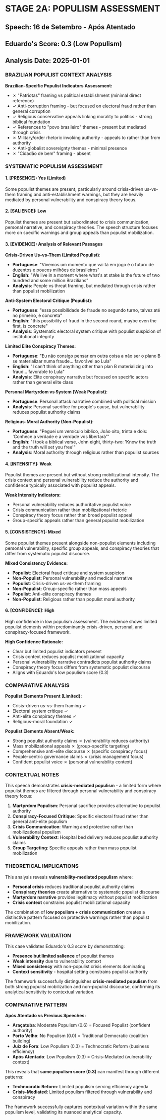 # STAGE 2A: POPULISM ASSESSMENT
## Speech: 16 de Setembro - Após Atentado
## Eduardo's Score: 0.3 (Low Populism)
## Analysis Date: 2025-01-01

### BRAZILIAN POPULIST CONTEXT ANALYSIS

**Brazilian-Specific Populist Indicators Assessment:**
- ✗ "Patriotas" framing vs political establishment (minimal direct reference)
- ✓ Anti-corruption framing - but focused on electoral fraud rather than general corruption
- ✓ Religious conservative appeals linking morality to politics - strong biblical foundation
- ✓ References to "povo brasileiro" themes - present but mediated through crisis
- ✗ Military/order rhetoric invoking authority - appeals to rather than from authority
- ✗ Anti-globalist sovereignty themes - minimal presence
- ✗ "Cidadão de bem" framing - absent

### SYSTEMATIC POPULISM ASSESSMENT

#### 1. [PRESENCE]: **Yes (Limited)**

Some populist themes are present, particularly around crisis-driven us-vs-them framing and anti-establishment warnings, but they are heavily mediated by personal vulnerability and conspiracy theory focus.

#### 2. [SALIENCE]: **Low**

Populist themes are present but subordinated to crisis communication, personal narrative, and conspiracy theories. The speech structure focuses more on specific warnings and group appeals than populist mobilization.

#### 3. [EVIDENCE]: Analysis of Relevant Passages

**Crisis-Driven Us-vs-Them (Limited Populist):**
- **Portuguese**: "Vivemos um momento que vai tá em jogo é o futuro de duzentos e poucos milhões de brasileiros"
- **English**: "We live in a moment where what's at stake is the future of two hundred and some million Brazilians"
- **Analysis**: People vs threat framing, but mediated through crisis rather than populist mobilization

**Anti-System Electoral Critique (Populist):**
- **Portuguese**: "essa possibilidade de fraude no segundo turno, talvez até no primeiro, é concreta"
- **English**: "this possibility of fraud in the second round, maybe even the first, is concrete"
- **Analysis**: Systematic electoral system critique with populist suspicion of institutional integrity

**Limited Elite Conspiracy Themes:**
- **Portuguese**: "Eu não consigo pensar em outra coisa a não ser o plano B se materializar numa fraude... favorável ao Lula"
- **English**: "I can't think of anything other than plan B materializing into fraud... favorable to Lula"
- **Analysis**: Elite conspiracy narrative but focused on specific actors rather than general elite class

**Personal Martyrdom vs System (Weak Populist):**
- **Portuguese**: Personal attack narrative combined with political mission
- **Analysis**: Personal sacrifice for people's cause, but vulnerability reduces populist authority claims

**Religious-Moral Authority (Non-Populist):**
- **Portuguese**: "Peguei um versículo bíblico, João oito, trinta e dois: 'Conhece a verdade e a verdade vos libertará'"
- **English**: "I took a biblical verse, John eight, thirty-two: 'Know the truth and the truth will set you free'"
- **Analysis**: Moral authority through religious rather than populist sources

#### 4. [INTENSITY]: **Weak**

Populist themes are present but without strong mobilizational intensity. The crisis context and personal vulnerability reduce the authority and confidence typically associated with populist appeals.

**Weak Intensity Indicators:**
- Personal vulnerability reduces authoritative populist voice
- Crisis communication rather than mobilizational rhetoric
- Conspiracy theory focus rather than broad populist appeal
- Group-specific appeals rather than general populist mobilization

#### 5. [CONSISTENCY]: **Mixed**

Some populist themes present alongside non-populist elements including personal vulnerability, specific group appeals, and conspiracy theories that differ from systematic populist discourse.

**Mixed Consistency Evidence:**
- **Populist**: Electoral fraud critique and system suspicion
- **Non-Populist**: Personal vulnerability and medical narrative
- **Populist**: Crisis-driven us-vs-them framing
- **Non-Populist**: Group-specific rather than mass appeals
- **Populist**: Anti-elite conspiracy themes
- **Non-Populist**: Religious rather than populist moral authority

#### 6. [CONFIDENCE]: **High**

High confidence in low populism assessment. The evidence shows limited populist elements within predominantly crisis-driven, personal, and conspiracy-focused framework.

**High Confidence Rationale:**
- Clear but limited populist indicators present
- Crisis context reduces populist mobilizational capacity
- Personal vulnerability narrative contradicts populist authority claims
- Conspiracy theory focus differs from systematic populist discourse
- Aligns with Eduardo's low populism score (0.3)

### COMPARATIVE ANALYSIS

**Populist Elements Present (Limited):**
- Crisis-driven us-vs-them framing ✓
- Electoral system critique ✓
- Anti-elite conspiracy themes ✓
- Religious-moral foundation ✓

**Populist Elements Absent/Weak:**
- Strong populist authority claims ✗ (vulnerability reduces authority)
- Mass mobilizational appeals ✗ (group-specific targeting)
- Comprehensive anti-elite discourse ✗ (specific conspiracy focus)
- People-centric governance claims ✗ (crisis management focus)
- Confident populist voice ✗ (personal vulnerability context)

### CONTEXTUAL NOTES

This speech demonstrates **crisis-mediated populism** - a limited form where populist themes are filtered through personal vulnerability and conspiracy theory focus:

1. **Martyrdom Populism**: Personal sacrifice provides alternative to populist authority
2. **Conspiracy-Focused Critique**: Specific electoral fraud rather than general anti-elite populism
3. **Crisis Communication**: Warning and protective rather than mobilizational populism
4. **Vulnerability Context**: Hospital bed delivery reduces populist authority claims
5. **Group Targeting**: Specific appeals rather than mass populist mobilization

### THEORETICAL IMPLICATIONS

This analysis reveals **vulnerability-mediated populism** where:
- **Personal crisis** reduces traditional populist authority claims
- **Conspiracy theories** create alternative to systematic populist discourse
- **Martyrdom narrative** provides legitimacy without populist mobilization
- **Crisis context** constrains populist mobilizational capacity

The combination of **low populism + crisis communication** creates a distinctive pattern focused on protective warnings rather than populist mobilization.

### FRAMEWORK VALIDATION

This case validates Eduardo's 0.3 score by demonstrating:
- **Presence but limited salience** of populist themes
- **Weak intensity** due to vulnerability context
- **Mixed consistency** with non-populist crisis elements dominating
- **Context sensitivity** - hospital setting constrains populist authority

The framework successfully distinguishes **crisis-mediated populism** from both strong populist mobilization and non-populist discourse, confirming its analytical sensitivity to contextual variation.

### COMPARATIVE PATTERN

**Após Atentado vs Previous Speeches:**
- **Araçatuba**: Moderate Populism (0.6) = Focused Populist (confident authority)
- **Porto Velho**: No Populism (0.0) = Traditional Democratic (coalition building)  
- **Juiz de Fora**: Low Populism (0.3) = Technocratic Reform (business efficiency)
- **Após Atentado**: Low Populism (0.3) = Crisis-Mediated (vulnerability context)

This reveals that **same populism score (0.3)** can manifest through different patterns:
- **Technocratic Reform**: Limited populism serving efficiency agenda
- **Crisis-Mediated**: Limited populism filtered through vulnerability and conspiracy

The framework successfully captures contextual variation within the same populism level, validating its nuanced analytical capacity. 